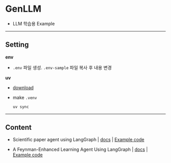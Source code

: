 # GenLLM

- LLM 학습용 Example

---

## Setting

**env**

- `.env` 파일 생성. `.env-sample` 파일 복사 후 내용 변경

**uv**

- [download](https://github.com/astral-sh/uv)

- make `.venv`

    ```bash
    uv sync
    ```

---

## Content

- Scientific paper agent using LangGraph | [docs](docs/example02.md) | [Example code](tutorials/example02.ipynb)

- A Feynman-Enhanced Learning Agent Using LangGraph | [docs](docs/example03.md) | [Example code](tutorials/example03.ipynb)